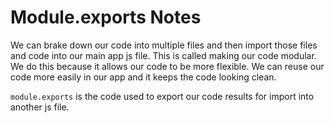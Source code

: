 # Module.exports Notes

We can brake down our code into multiple files and then import those files and code into our main app js file. This is called making our code modular. We do this because it allows our code to be more flexible. We can reuse our code more easily in our app and it keeps the code looking clean.

`module.exports` is the code used to export our code results for import into another js file. 
